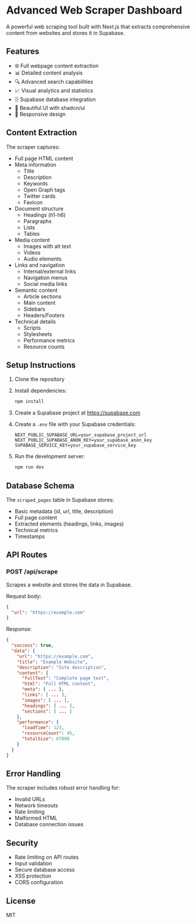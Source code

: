 # Advanced Web Scraper Dashboard

A powerful web scraping tool built with Next.js that extracts comprehensive content from websites and stores it in Supabase.

## Features

- 🌐 Full webpage content extraction
- 📊 Detailed content analysis
- 🔍 Advanced search capabilities
- 📈 Visual analytics and statistics
- 🗄️ Supabase database integration
- 🎨 Beautiful UI with shadcn/ui
- 📱 Responsive design

## Content Extraction

The scraper captures:

- Full page HTML content
- Meta information
  - Title
  - Description
  - Keywords
  - Open Graph tags
  - Twitter cards
  - Favicon
- Document structure
  - Headings (h1-h6)
  - Paragraphs
  - Lists
  - Tables
- Media content
  - Images with alt text
  - Videos
  - Audio elements
- Links and navigation
  - Internal/external links
  - Navigation menus
  - Social media links
- Semantic content
  - Article sections
  - Main content
  - Sidebars
  - Headers/Footers
- Technical details
  - Scripts
  - Stylesheets
  - Performance metrics
  - Resource counts

## Setup Instructions

1. Clone the repository
2. Install dependencies:
   ```bash
   npm install
   ```

3. Create a Supabase project at https://supabase.com

4. Create a `.env` file with your Supabase credentials:
   ```
   NEXT_PUBLIC_SUPABASE_URL=your_supabase_project_url
   NEXT_PUBLIC_SUPABASE_ANON_KEY=your_supabase_anon_key
   SUPABASE_SERVICE_KEY=your_supabase_service_key
   ```

5. Run the development server:
   ```bash
   npm run dev
   ```

## Database Schema

The `scraped_pages` table in Supabase stores:

- Basic metadata (id, url, title, description)
- Full page content
- Extracted elements (headings, links, images)
- Technical metrics
- Timestamps

## API Routes

### POST /api/scrape

Scrapes a website and stores the data in Supabase.

Request body:
```json
{
  "url": "https://example.com"
}
```

Response:
```json
{
  "success": true,
  "data": {
    "url": "https://example.com",
    "title": "Example Website",
    "description": "Site description",
    "content": {
      "fullText": "Complete page text",
      "html": "Full HTML content",
      "meta": { ... },
      "links": [ ... ],
      "images": [ ... ],
      "headings": [ ... ],
      "sections": [ ... ]
    },
    "performance": {
      "loadTime": 123,
      "resourceCount": 45,
      "totalSize": 67890
    }
  }
}
```

## Error Handling

The scraper includes robust error handling for:
- Invalid URLs
- Network timeouts
- Rate limiting
- Malformed HTML
- Database connection issues

## Security

- Rate limiting on API routes
- Input validation
- Secure database access
- XSS protection
- CORS configuration

## License

MIT